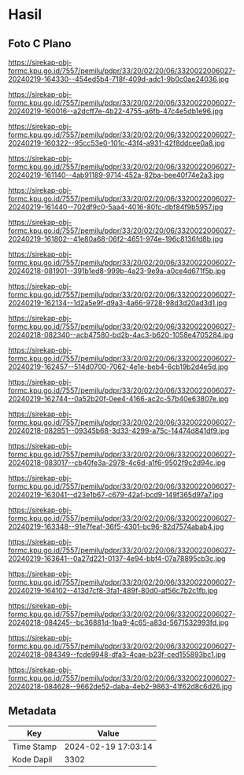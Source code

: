 # Hasil

## Foto C Plano

https://sirekap-obj-formc.kpu.go.id/7557/pemilu/pdpr/33/20/02/20/06/3320022006027-20240219-164330--454ed5b4-718f-409d-adc1-9b0c0ae24036.jpg

https://sirekap-obj-formc.kpu.go.id/7557/pemilu/pdpr/33/20/02/20/06/3320022006027-20240219-160016--a2dcff7e-4b22-4755-a6fb-47c4e5db1e96.jpg

https://sirekap-obj-formc.kpu.go.id/7557/pemilu/pdpr/33/20/02/20/06/3320022006027-20240219-160322--95cc53e0-101c-43f4-a931-42f8ddcee0a8.jpg

https://sirekap-obj-formc.kpu.go.id/7557/pemilu/pdpr/33/20/02/20/06/3320022006027-20240219-161140--4ab91189-9714-452a-82ba-bee40f74e2a3.jpg

https://sirekap-obj-formc.kpu.go.id/7557/pemilu/pdpr/33/20/02/20/06/3320022006027-20240219-161440--702df9c0-5aa4-4016-80fc-dbf84f9b5957.jpg

https://sirekap-obj-formc.kpu.go.id/7557/pemilu/pdpr/33/20/02/20/06/3320022006027-20240219-161802--41e80a68-06f2-4651-974e-196c8136fd8b.jpg

https://sirekap-obj-formc.kpu.go.id/7557/pemilu/pdpr/33/20/02/20/06/3320022006027-20240218-081901--391b1ed8-999b-4a23-9e9a-a0ce4d671f5b.jpg

https://sirekap-obj-formc.kpu.go.id/7557/pemilu/pdpr/33/20/02/20/06/3320022006027-20240219-162134--1d2a5e9f-d9a3-4a66-9728-98d3d20ad3d1.jpg

https://sirekap-obj-formc.kpu.go.id/7557/pemilu/pdpr/33/20/02/20/06/3320022006027-20240218-082340--acb47580-bd2b-4ac3-b620-1058e4705284.jpg

https://sirekap-obj-formc.kpu.go.id/7557/pemilu/pdpr/33/20/02/20/06/3320022006027-20240219-162457--514d0700-7062-4e1e-beb4-6cb19b2d4e5d.jpg

https://sirekap-obj-formc.kpu.go.id/7557/pemilu/pdpr/33/20/02/20/06/3320022006027-20240219-162744--0a52b20f-0ee4-4166-ac2c-57b40e63807e.jpg

https://sirekap-obj-formc.kpu.go.id/7557/pemilu/pdpr/33/20/02/20/06/3320022006027-20240218-082851--09345b68-3d33-4299-a75c-14474d841df9.jpg

https://sirekap-obj-formc.kpu.go.id/7557/pemilu/pdpr/33/20/02/20/06/3320022006027-20240218-083017--cb40fe3a-2978-4c6d-a1f6-9502f9c2d94c.jpg

https://sirekap-obj-formc.kpu.go.id/7557/pemilu/pdpr/33/20/02/20/06/3320022006027-20240219-163041--d23e1b67-c679-42af-bcd9-149f365d97a7.jpg

https://sirekap-obj-formc.kpu.go.id/7557/pemilu/pdpr/33/20/02/20/06/3320022006027-20240219-163348--91e7feaf-36f5-4301-bc96-82d7574abab4.jpg

https://sirekap-obj-formc.kpu.go.id/7557/pemilu/pdpr/33/20/02/20/06/3320022006027-20240219-163641--0a27d221-0137-4e94-bbf4-07a78895cb3c.jpg

https://sirekap-obj-formc.kpu.go.id/7557/pemilu/pdpr/33/20/02/20/06/3320022006027-20240219-164102--413d7cf8-3fa1-489f-80d0-af56c7b2c1fb.jpg

https://sirekap-obj-formc.kpu.go.id/7557/pemilu/pdpr/33/20/02/20/06/3320022006027-20240218-084245--bc36881d-1ba9-4c65-a83d-5671532993fd.jpg

https://sirekap-obj-formc.kpu.go.id/7557/pemilu/pdpr/33/20/02/20/06/3320022006027-20240218-084349--fcde9948-dfa3-4cae-b23f-ced155893bc1.jpg

https://sirekap-obj-formc.kpu.go.id/7557/pemilu/pdpr/33/20/02/20/06/3320022006027-20240218-084628--9662de52-daba-4eb2-9863-41f62d8c6d26.jpg


## Metadata

| Key        | Value               |
| ---------- | ------------------- |
| Time Stamp | 2024-02-19 17:03:14 |
| Kode Dapil | 3302                |




